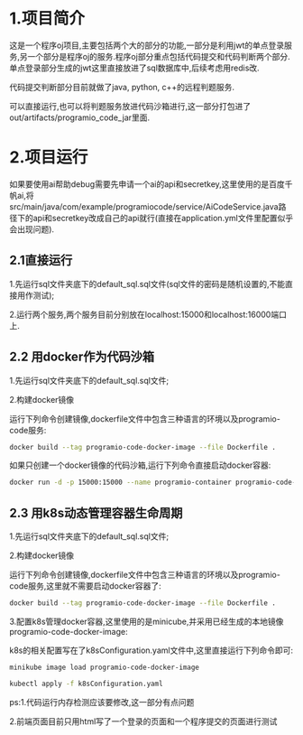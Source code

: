 # 1.项目简介 #

这是一个程序oj项目,主要包括两个大的部分的功能,一部分是利用jwt的单点登录服务,另一个部分是程序oj的服务.程序oj部分重点包括代码提交和代码判断两个部分. 单点登录部分生成的jwt这里直接放进了sql数据库中,后续考虑用redis改.

代码提交判断部分目前就做了java, python, c++的远程判题服务.

可以直接运行,也可以将判题服务放进代码沙箱进行,这一部分打包进了out/artifacts/programio_code_jar里面.

# 2.项目运行 #

如果要使用ai帮助debug需要先申请一个ai的api和secretkey,这里使用的是百度千帆ai,将src/main/java/com/example/programiocode/service/AiCodeService.java路径下的api和secretkey改成自己的api就行(直接在application.yml文件里配置似乎会出现问题).

## 2.1直接运行 ##

1.先运行sql文件夹底下的default_sql.sql文件(sql文件的密码是随机设置的,不能直接用作测试);

2.运行两个服务,两个服务目前分别放在localhost:15000和localhost:16000端口上.

## 2.2 用docker作为代码沙箱 ##

1.先运行sql文件夹底下的default_sql.sql文件;

2.构建docker镜像

运行下列命令创建镜像,dockerfile文件中包含三种语言的环境以及programio-code服务:

```bash
docker build --tag programio-code-docker-image --file Dockerfile .
```

如果只创建一个docker镜像的代码沙箱,运行下列命令直接启动docker容器:

```bash
docker run -d -p 15000:15000 --name programio-container programio-code-docker-image
```

## 2.3 用k8s动态管理容器生命周期 ##

1.先运行sql文件夹底下的default_sql.sql文件;

2.构建docker镜像

运行下列命令创建镜像,dockerfile文件中包含三种语言的环境以及programio-code服务,这里就不需要启动docker容器了:

```bash
docker build --tag programio-code-docker-image --file Dockerfile .
```

3.配置k8s管理docker容器,这里使用的是minicube,并采用已经生成的本地镜像programio-code-docker-image:

k8s的相关配置写在了k8sConfiguration.yaml文件中,这里直接运行下列命令即可:

```bash
minikube image load programio-code-docker-image

kubectl apply -f k8sConfiguration.yaml
```





ps:1.代码运行内存检测应该要修改,这一部分有点问题

2.前端页面目前只用html写了一个登录的页面和一个程序提交的页面进行测试
